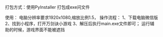 打包方式：使用PyInstaller 打包成exe问文件

使用：
电脑分辨率要求1920x1080,缩放比例1.5，
操作流程：
1、下载电脑微信版
2、找到小程序，打开万剑诀小游戏
3、解压后执行main.exe文件即可；
运行辅助的时候，游戏界面不能被遮挡



